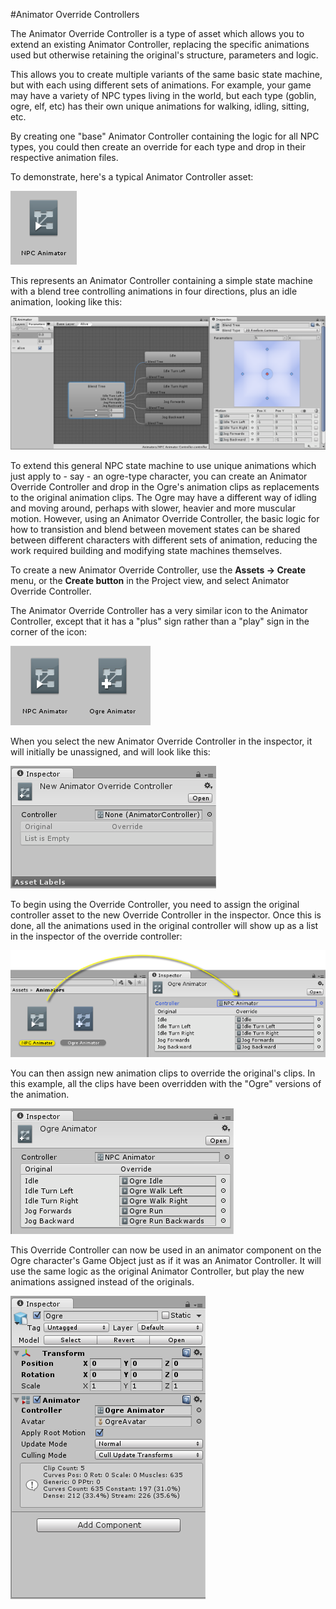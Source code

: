 #Animator Override Controllers

The Animator Override Controller is a type of asset which allows you to extend an existing Animator Controller, replacing the specific animations used but otherwise retaining the original's structure, parameters and logic.

This allows you to create multiple variants of the same basic state machine, but with each using different sets of animations. For example, your game may have a variety of NPC types living in the world, but each type (goblin, ogre, elf, etc) has their own unique animations for walking, idling, sitting, etc.

By creating one "base" Animator Controller containing the logic for all NPC types, you could then create an override for each type and drop in their respective animation files.

To demonstrate, here's a typical Animator Controller asset:

![](../uploads/Main/AnimatorOverrideControllerAnimatorAssetIcon.png)

This represents an Animator Controller containing a simple state machine with a blend tree controlling animations in four directions, plus an idle animation, looking like this:

![](../uploads/Main/AnimatorOverrideControllerOriginalAnimator.png)

To extend this general NPC state machine to use unique animations which just apply to - say - an ogre-type character, you can create an Animator Override Controller and drop in the Ogre's animation clips as replacements to the original animation clips. The Ogre may have a different way of idling and moving around, perhaps with slower, heavier and more muscular motion. However, using an Animator Override Controller, the basic logic for how to transistion and blend between movement states can be shared between different characters with different sets of animation, reducing the work required building and modifying state machines themselves.

To create a new Animator Override Controller, use the **Assets -> Create** menu, or the **Create button** in the Project view, and select Animator Override Controller.

The Animator Override Controller has a very similar icon to the Animator Controller, except that it has a "plus" sign rather than a "play" sign in the corner of the icon:

![Comparing icons: The Animator Controller and the Animator Override Controller assets side-by-side](../uploads/Main/AnimatorOverrideControllerBothIcons.png)

When you select the new Animator Override Controller in the inspector, it will initially be unassigned, and will look like this:

![An Animator Override Controller with no Animator Controller assigned](../uploads/Main/AnimatorOverrideControllerUnassigned.png)

To begin using the Override Controller, you need to assign the original controller asset to the new Override Controller in the inspector. Once this is done, all the animations used in the original controller will show up as a list in the inspector of the override controller:

![Dragging an existing controller into the Animator Override Controller's inspector](../uploads/Main/AnimatorOverrideControllerInspector.png)

You can then assign new animation clips to override the original's clips. In this example, all the clips have been overridden with the "Ogre" versions of the animation.

![The Override Controller with new clips assigned](../uploads/Main/AnimatorOverrideControllerNewClips.png)

This Override Controller can now be used in an animator component on the Ogre character's Game Object just as if it was an Animator Controller. It will use the same logic as the original Animator Controller, but play the new animations assigned instead of the originals.

![The Override Controller in use on a Game Object, in the Animator Component](../uploads/Main/AnimatorOverrideControllerInUseOnGameObject.png)
